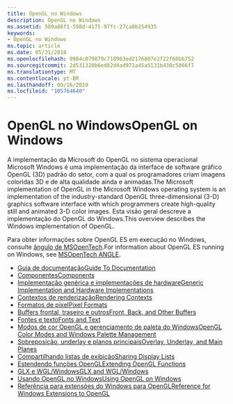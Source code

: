 ```yaml
---
title: OpenGL no Windows
description: OpenGL no Windows
ms.assetid: 589a86f1-598d-4175-97fc-27ca0b254935
keywords:
- OpenGL no Windows
ms.topic: article
ms.date: 05/31/2018
ms.openlocfilehash: 9984c079879c718903ed2176807e2f22f60bb752
ms.sourcegitcommit: 2d531328b6ed82d4ad971a45a5131b430c5866f7
ms.translationtype: MT
ms.contentlocale: pt-BR
ms.lasthandoff: 09/16/2019
ms.locfileid: "105764640"
---
```

# <a name="opengl-on-windows"></a><span data-ttu-id="93124-104">OpenGL no Windows</span><span class="sxs-lookup"><span data-stu-id="93124-104">OpenGL on Windows</span></span>

<span data-ttu-id="93124-105">A implementação da Microsoft do OpenGL no sistema operacional Microsoft Windows é uma implementação da interface de software gráfico OpenGL (3D) padrão do setor, com a qual os programadores criam imagens coloridas 3D e de alta qualidade ainda e animadas.</span><span class="sxs-lookup"><span data-stu-id="93124-105">The Microsoft implementation of OpenGL in the Microsoft Windows operating system is an implementation of the industry-standard OpenGL three-dimensional (3-D) graphics software interface with which programmers create high-quality still and animated 3-D color images.</span></span> <span data-ttu-id="93124-106">Esta visão geral descreve a implementação do OpenGL do Windows.</span><span class="sxs-lookup"><span data-stu-id="93124-106">This overview describes the Windows implementation of OpenGL.</span></span>

<span data-ttu-id="93124-107">Para obter informações sobre OpenGL ES em execução no Windows, consulte [ângulo de MSOpenTech](https://github.com/MSOpenTech/angle/wiki).</span><span class="sxs-lookup"><span data-stu-id="93124-107">For information about OpenGL ES running on Windows, see [MSOpenTech ANGLE](https://github.com/MSOpenTech/angle/wiki).</span></span>

-   [<span data-ttu-id="93124-108">Guia de documentação</span><span class="sxs-lookup"><span data-stu-id="93124-108">Guide To Documentation</span></span>](guide-to-documentation.md)
-   [<span data-ttu-id="93124-109">Componentes</span><span class="sxs-lookup"><span data-stu-id="93124-109">Components</span></span>](components.md)
-   [<span data-ttu-id="93124-110">Implementação genérica e implementações de hardware</span><span class="sxs-lookup"><span data-stu-id="93124-110">Generic Implementation and Hardware Implementations</span></span>](generic-implementation-and-hardware-implementations.md)
-   [<span data-ttu-id="93124-111">Contextos de renderização</span><span class="sxs-lookup"><span data-stu-id="93124-111">Rendering Contexts</span></span>](rendering-contexts.md)
-   [<span data-ttu-id="93124-112">Formatos de pixel</span><span class="sxs-lookup"><span data-stu-id="93124-112">Pixel Formats</span></span>](pixel-formats.md)
-   [<span data-ttu-id="93124-113">Buffers frontal, traseiro e outros</span><span class="sxs-lookup"><span data-stu-id="93124-113">Front, Back, and Other Buffers</span></span>](front--back--and-other-buffers.md)
-   [<span data-ttu-id="93124-114">Fontes e texto</span><span class="sxs-lookup"><span data-stu-id="93124-114">Fonts and Text</span></span>](fonts-and-text.md)
-   [<span data-ttu-id="93124-115">Modos de cor OpenGL e gerenciamento de paleta do Windows</span><span class="sxs-lookup"><span data-stu-id="93124-115">OpenGL Color Modes and Windows Palette Management</span></span>](opengl-color-modes-and-windows-palette-management.md)
-   [<span data-ttu-id="93124-116">Sobreposição, underlay e planos principais</span><span class="sxs-lookup"><span data-stu-id="93124-116">Overlay, Underlay, and Main Planes</span></span>](overlay--underlay--and-main-planes.md)
-   [<span data-ttu-id="93124-117">Compartilhando listas de exibição</span><span class="sxs-lookup"><span data-stu-id="93124-117">Sharing Display Lists</span></span>](sharing-display-lists.md)
-   [<span data-ttu-id="93124-118">Estendendo funções OpenGL</span><span class="sxs-lookup"><span data-stu-id="93124-118">Extending OpenGL Functions</span></span>](extending-opengl-functions.md)
-   [<span data-ttu-id="93124-119">GLX e WGL/Windows</span><span class="sxs-lookup"><span data-stu-id="93124-119">GLX and WGL/Windows</span></span>](glx-and-wgl-win32.md)
-   [<span data-ttu-id="93124-120">Usando OpenGL no Windows</span><span class="sxs-lookup"><span data-stu-id="93124-120">Using OpenGL on Windows</span></span>](using-opengl-on-windows-nt-2000-and-windows-95-98.md)
-   [<span data-ttu-id="93124-121">Referência para extensões do Windows para OpenGL</span><span class="sxs-lookup"><span data-stu-id="93124-121">Reference for Windows Extensions to OpenGL</span></span>](reference-for-win-32-extensions-to-opengl.md)

 

 




